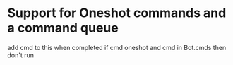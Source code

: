Support for Oneshot commands and a command queue
===
add cmd to this when completed
if cmd oneshot and cmd in Bot.cmds then don't run
